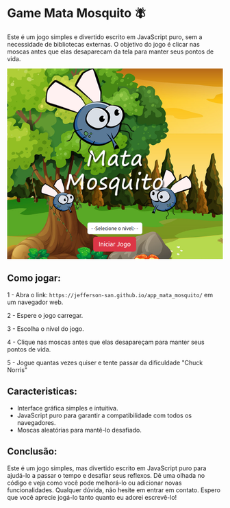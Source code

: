 # Game Mata Mosquito 🪰
Este é um jogo simples e divertido escrito em JavaScript puro, sem a necessidade de bibliotecas externas. O objetivo do jogo é clicar nas moscas antes que elas desaparecam da tela para manter seus pontos de vida.
<link src="https://jefferson-san.github.io/app_mata_mosquito/">
  <img src="Captura de tela de 2023-02-04 13-41-30.png">
</link>

## Como jogar:
1 - Abra o link: `https://jefferson-san.github.io/app_mata_mosquito/` em um navegador web.

2 - Espere o jogo carregar.

3 - Escolha o nível do jogo.

4 - Clique nas moscas antes que elas desapareçam para manter seus pontos de vida. 

5 - Jogue quantas vezes quiser e tente passar da dificuldade "Chuck Norris"

## Caracteristicas:
- Interface gráfica simples e intuitiva.
- JavaScript puro para garantir a compatibilidade com todos os navegadores.
- Moscas aleatórias para mantê-lo desafiado.

## Conclusão:
Este é um jogo simples, mas divertido escrito em JavaScript puro para ajudá-lo a passar o tempo e desafiar seus reflexos. Dê uma olhada no código e veja como você pode melhorá-lo ou adicionar novas funcionalidades. Qualquer dúvida, não hesite em entrar em contato. Espero que você aprecie jogá-lo tanto quanto eu adorei escrevê-lo!